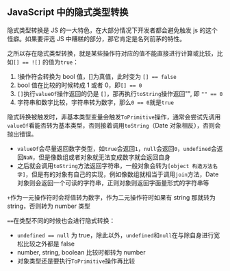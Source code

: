 [meta]: javascript "title: 'JavaScript中的隐式类型转换', keywords: 'implicit, type, convertion', date: '2020-9-3'"

## JavaScript 中的隐式类型转换

隐式类型转换是 JS 的一大特色，在大部分情况下开发者都会避免触发 js 的这个怪癖。如果要评选 JS 中糟糕的部分，那它肯定是名列前茅的特性。

之所以存在隐式类型转换，就是某些操作符对应的值不能直接进行计算或比较，比如`[] == ![]` 的值为`true`：

1. !操作符会转换为 bool 值，[]为真值，此时变为 `[] == false`
2. bool 值在比较的时候转成 1 或者 0，即`[] == 0`
3. `[]`执行`valueOf`操作返回的仍是 `[]`，那再执行`toString`操作返回"", 即 `"" == 0`
4. 字符串和数字比较，字符串转为数字，那么`0 == 0`就是`true`

隐式转换被触发时，非基本类型变量会触发`ToPrimitive`操作，通常会尝试先调用`valueOf`看能否转为基本类型，否则接着调用`toString`（Date 对象相反），否则会抛出错误。

- `valueOf`会尽量返回数字类型，如`true`会返回`1`，`null`会返回`0`，`undefined`会返回`NaN`，但是像数组或者对象就无法变成数字就会返回自身
- 之后就会调用`toString`方法返回字符串，一般对象会转为`[object 构造方法名字]`，但是有的对象有自己的实现，例如像数组就相当于调用`join`方法，Date 对象则会返回一个可读的字符串，正则对象则返回字面量形式的字符串等

`+`作为一元操作符时会将值转为数字，作为二元操作符时如果有 string 那就转为 string，否则转为 number 类型

`==`在类型不同的时候也会进行隐式转换：

- `undefined == null` 为 true，除此以外，`undefined`和`null`在与除自身进行宽松比较之外都是 false
- number, string, boolean 比较时都转为 number
- 对象类型还是要执行`ToPrimitive`操作再比较
